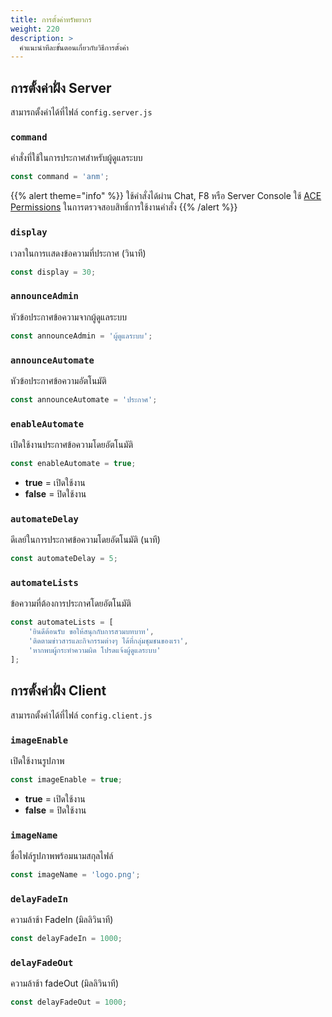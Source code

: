 ```yaml
---
title: การตั้งค่าทรัพยากร
weight: 220
description: >
  คำแนะนำทีละขั้นตอนเกี่ยวกับวิธีการตั้งค่า
---
```


## การตั้งค่าฝั่ง Server

สามารถตั้งค่าได้ที่ไฟล์ `config.server.js`

### `command`

คำสั่งที่ใช้ในการประกาศสำหรับผู้ดูแลระบบ

```js
const command = 'anm';
```

{{% alert theme="info" %}}
ใช้คำสั่งได้ผ่าน Chat, F8 หรือ Server Console ใช้ [ACE Permissions](https://forum.cfx.re/t/basic-aces-principals-overview-guide/90917?u=azael.dev) ในการตรวจสอบสิทธิ์การใช้งานคำสั่ง
{{% /alert %}}

### `display`

เวลาในการเเสดงข้อความที่ประกาศ (วินาที)

```js
const display = 30;
```

### `announceAdmin`

หัวข้อประกาศข้อความจากผู้ดูแลระบบ

```js
const announceAdmin = 'ผู้ดูแลระบบ';
```

### `announceAutomate`

หัวข้อประกาศข้อความอัตโนมัติ

```js
const announceAutomate = 'ประกาศ';
```

### `enableAutomate`

เปิดใช้งานประกาศข้อความโดยอัตโนมัติ

```js
const enableAutomate = true;
```

* **true** = เปิดใช้งาน
* **false** = ปิดใช้งาน

### `automateDelay`

ดีเลย์ในการประกาศข้อความโดยอัตโนมัติ (นาที)

```js
const automateDelay = 5;
```

### `automateLists`

ข้อความที่ต้องการประกาศโดยอัตโนมัติ

```js
const automateLists = [
    'ยินดีต้อนรับ ขอให้สนุกกับการสวมบทบาท',
    'ติดตามข่าวสารและกิจกรรมต่างๆ ได้ที่กลุ่มชุมชนของเรา',
    'หากพบผู้กระทำความผิด โปรดแจ้งผู้ดูแลระบบ'
];
```

## การตั้งค่าฝั่ง Client

สามารถตั้งค่าได้ที่ไฟล์ `config.client.js`

### `imageEnable`

เปิดใช้งานรูปภาพ

```js
const imageEnable = true;
```

* **true** = เปิดใช้งาน
* **false** = ปิดใช้งาน

### `imageName`

ชื่อไฟล์รูปภาพพร้อมนามสกุลไฟล์

```js
const imageName = 'logo.png'; 
```

### `delayFadeIn`

ความล้าช้า FadeIn (มิลลิวินาที)

```js
const delayFadeIn = 1000;
```

### `delayFadeOut`

ความล้าช้า fadeOut (มิลลิวินาที)

```js
const delayFadeOut = 1000;
```

